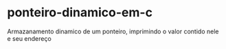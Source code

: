 # ponteiro-dinamico-em-c
Armazanamento dinamico de um ponteiro, imprimindo o valor contido nele e seu endereço
